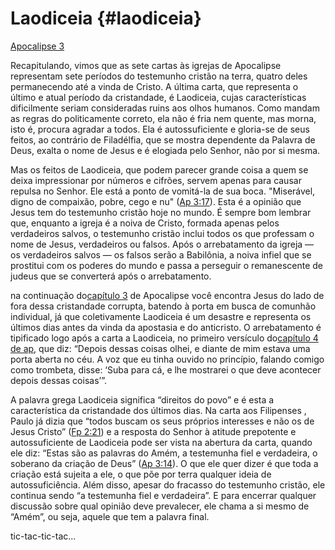 # **Laodiceia** {#laodiceia}

[Apocalipse 3](http://bibliaonline.com.br/acf/ap/3)

Recapitulando, vimos que as sete cartas às igrejas de Apocalipse representam sete períodos do testemunho cristão na terra, quatro deles permanecendo até a vinda de Cristo. A última carta, que representa o último e atual período da cristandade, é Laodiceia, cujas características dificilmente seriam consideradas ruins aos olhos humanos. Como mandam as regras do politicamente correto, ela não é fria nem quente, mas morna, isto é, procura agradar a todos. Ela é autossuficiente e gloria-se de seus feitos, ao contrário de Filadélfia, que se mostra dependente da Palavra de Deus, exalta o nome de Jesus e é elogiada pelo Senhor, não por si mesma.

Mas os feitos de Laodiceia, que podem parecer grande coisa a quem se deixa impressionar por números e cifrões, servem apenas para causar repulsa no Senhor. Ele está a ponto de vomitá-la de sua boca. &quot;Miserável, digno de compaixão, pobre, cego e nu&quot; ([Ap 3:17](http://bibliaonline.com.br/acf/ap/3/17)). Esta é a opinião que Jesus tem do testemunho cristão hoje no mundo. É sempre bom lembrar que, enquanto a igreja é a noiva de Cristo, formada apenas pelos verdadeiros salvos, o testemunho cristão inclui todos os que professam o nome de Jesus, verdadeiros ou falsos. Após o arrebatamento da igreja — os verdadeiros salvos — os falsos serão a Babilônia, a noiva infiel que se prostitui com os poderes do mundo e passa a perseguir o remanescente de judeus que se converterá após o arrebatamento.

na continuação do[capítulo 3](http://bibliaonline.com.br/acf/ap/3) de Apocalipse você encontra Jesus do lado de fora dessa cristandade corrupta, batendo à porta em busca de comunhão individual, já que coletivamente Laodiceia é um desastre e representa os últimos dias antes da vinda da apostasia e do anticristo. O arrebatamento é tipificado logo após a carta a Laodiceia, no primeiro versículo do[capítulo 4 de ap](http://bibliaonline.com.br/acf/ap/4/1), que diz: “Depois dessas coisas olhei, e diante de mim estava uma porta aberta no céu. A voz que eu tinha ouvido no princípio, falando comigo como trombeta, disse: ‘Suba para cá, e lhe mostrarei o que deve acontecer depois dessas coisas’”.

A palavra grega Laodiceia significa “direitos do povo” e é esta a característica da cristandade dos últimos dias. Na carta aos Filipenses , Paulo já dizia que “todos buscam os seus próprios interesses e não os de Jesus Cristo” ([Fp 2:21](http://bibliaonline.com.br/acf/fp/2/21)) e a resposta do Senhor à atitude prepotente e autossuficiente de Laodiceia pode ser vista na abertura da carta, quando ele diz: “Estas são as palavras do Amém, a testemunha fiel e verdadeira, o soberano da criação de Deus” ([Ap 3:14](http://bibliaonline.com.br/acf/ap/3/14)). O que ele quer dizer é que toda a criação está sujeita a ele, o que põe por terra qualquer ideia de autossuficiência. Além disso, apesar do fracasso do testemunho cristão, ele continua sendo “a testemunha fiel e verdadeira”. E para encerrar qualquer discussão sobre qual opinião deve prevalecer, ele chama a si mesmo de “Amém”, ou seja, aquele que tem a palavra final.

tic-tac-tic-tac...